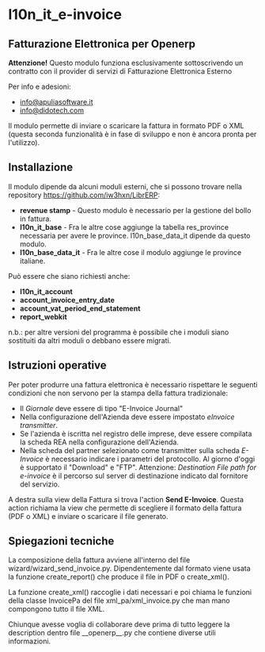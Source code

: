 l10n_it_e-invoice
=================

Fatturazione Elettronica per Openerp
------------------------------------

**Attenzione!** Questo modulo funziona esclusivamente sottoscrivendo un contratto con il provider di servizi di Fatturazione Elettronica Esterno

Per info e adesioni:

* info@apuliasoftware.it
* info@didotech.com

Il modulo permette di inviare o scaricare la fattura in formato PDF o XML (questa seconda funzionalità è in fase di sviluppo e non è ancora pronta per l'utilizzo).

Installazione
-------------
Il modulo dipende da alcuni moduli esterni, che si possono trovare nella repository https://github.com/iw3hxn/LibrERP:

* **revenue stamp** - Questo modulo è necessario per la gestione del bollo in fattura.
* **l10n_it_base** - Fra le altre cose aggiunge la tabella res_province necessaria per avere le province. l10n_base_data_it dipende da questo modulo.
* **l10n_base_data_it** - Fra le altre cose il modulo aggiunge le province italiane.

Può essere che siano richiesti anche:

* **l10n_it_account**
* **account_invoice_entry_date**
* **account_vat_period_end_statement**
* **report_webkit**

n.b.: per altre versioni del programma è possibile che i moduli siano sostituiti da altri moduli o debbano essere migrati.

Istruzioni operative
--------------------
Per poter produrre una fattura elettronica è necessario rispettare le seguenti condizioni che non servono per la stampa della fattura tradizionale:

* Il *Giornale* deve essere di tipo "E-Invoice Journal"
* Nella configurazione dell'Azienda deve essere impostato *eInvoice transmitter*.
* Se l'azienda è iscritta nel registro delle imprese, deve essere compilata la scheda REA nella configurazione dell'Azienda.
* Nella scheda del partner selezionato come transmitter sulla scheda *E-Invoice* è necessario indicare i parametri del protocollo. Al giorno d'oggi è supportato il "Download" e "FTP". Attenzione: *Destination File path for e-invoice* è il percorso sul server di destinazione indicato dal fornitore del servizio.

A destra sulla view della Fattura si trova l'action **Send E-Invoice**. Questa action richiama la view che permette di scegliere il formato della fattura (PDF o XML) e inviare o scaricare il file generato.

Spiegazioni tecniche
--------------------
La composizione della fattura avviene all'interno del file wizard/wizard_send_invoice.py. Dipendentemente dal formato viene usata la funzione create_report() che produce il file in PDF o create_xml().

La funzione create_xml() raccoglie i dati necessari e poi chiama le funzioni della classe InvoicePa del file xml_pa/xml_invoice.py che man mano compongono tutto il file XML.

Chiunque avesse voglia di collaborare deve prima di tutto leggere la description dentro file \_\_openerp\_\_.py che contiene diverse utili informazioni.

